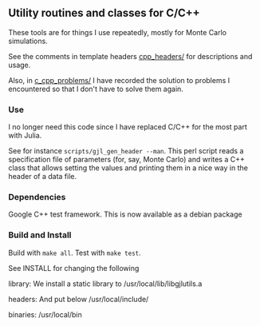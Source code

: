 ## Utility routines and classes for C/C++

These tools are for things I use repeatedly, mostly for Monte Carlo simulations.

See the comments in template headers [cpp_headers/](c_cpp_problems/) for descriptions
and usage.

Also, in [c_cpp_problems/](c_cpp_problems/) I have recorded the solution to problems
I encountered so that I don't have to solve them again.

### Use

I no longer need this code since I have replaced C/C++ for the most part with Julia.

See for instance `scripts/gjl_gen_header --man`. This perl script reads a specification
file of parameters (for, say, Monte Carlo) and writes a C++ class that allows setting the values and
printing them in a nice way in the header of a data file.

### Dependencies

Google C++ test framework. This is now available as a debian package

### Build and Install

Build with `make all`. Test with `make test`.

See INSTALL for changing the following

library:
We install a static library to
/usr/local/lib/libgjlutils.a

headers:
And put below /usr/local/include/

binaries:
/usr/local/bin
